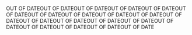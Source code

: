 OUT OF DATEOUT OF DATEOUT OF DATEOUT OF DATEOUT OF DATEOUT OF DATEOUT OF DATEOUT OF DATEOUT OF DATEOUT OF DATEOUT OF DATEOUT OF DATEOUT OF DATEOUT OF DATEOUT OF DATEOUT OF DATEOUT OF DATEOUT OF DATEOUT OF DATEOUT OF DATE
